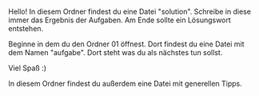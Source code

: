 Hello!
In diesem Ordner findest du eine Datei "solution".
Schreibe in diese immer das Ergebnis der Aufgaben.
Am Ende sollte ein Lösungswort entstehen. 

Beginne in dem du den Ordner 01 öffnest. Dort findest du eine Datei mit
dem Namen "aufgabe". Dort steht was du als nächstes tun sollst.

Viel Spaß :)

In diesem Ordner findest du außerdem eine Datei mit generellen Tipps.